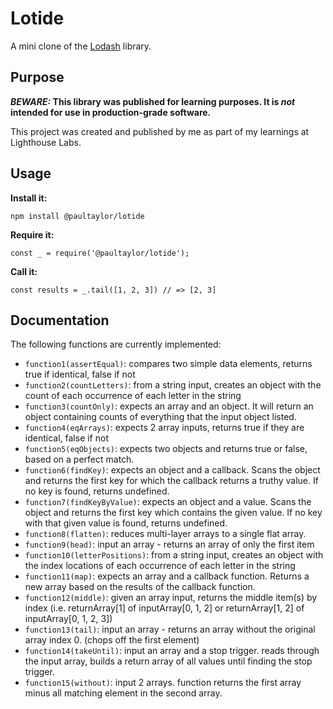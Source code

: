 # Lotide

A mini clone of the [Lodash](https://lodash.com) library.

## Purpose

**_BEWARE:_ This library was published for learning purposes. It is _not_ intended for use in production-grade software.**

This project was created and published by me as part of my learnings at Lighthouse Labs. 

## Usage

**Install it:**

`npm install @paultaylor/lotide`

**Require it:**

`const _ = require('@paultaylor/lotide');`

**Call it:**

`const results = _.tail([1, 2, 3]) // => [2, 3]`

## Documentation

The following functions are currently implemented:

* `function1(assertEqual)`: compares two simple data elements, returns true if identical, false if not
* `function2(countLetters)`: from a string input, creates an object with the count of each occurrence of each letter in the string
* `function3(countOnly)`: expects an array and an object. It will return an object containing counts of everything that the input object listed.
* `function4(eqArrays)`: expects 2 array inputs, returns true if they are identical, false if not
* `function5(eqObjects)`: expects two objects and returns true or false, based on a perfect match.
* `function6(findKey)`: expects an object and a callback. Scans the object and returns the first key for which the callback returns a truthy value. If no key is found, returns undefined.
* `function7(findKeyByValue)`: expects an object and a value. Scans the object and returns the first key which contains the given value. If no key with that given value is found, returns undefined.
* `function8(flatten)`: reduces multi-layer arrays to a single flat array. 
* `function9(head)`: input an array - returns an array of only the first item
* `function10(letterPositions)`: from a string input, creates an object with the index locations of each occurrence of each letter in the string
* `function11(map)`: expects an array and a callback function. Returns a new array based on the results of the callback function.
* `function12(middle)`: given an array input, returns the middle item(s) by index (i.e. returnArray[1] of inputArray[0, 1, 2] or returnArray[1, 2] of inputArray[0, 1, 2, 3]) 
* `function13(tail)`: input an array - returns an array without the original array index 0. (chops off the first element)
* `function14(takeUntil)`: input an array and a stop trigger. reads through the input array, builds a return array of all values until finding the stop trigger. 
* `function15(without)`: input 2 arrays. function returns the first array minus all matching element in the second array. 